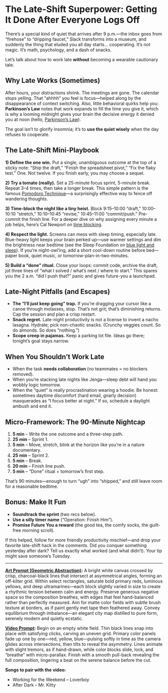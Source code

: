 # The Late-Shift Superpower: Getting It Done After Everyone Logs Off

There’s a special kind of quiet that arrives after 9 p.m.—the inbox goes from “firehose” to “dripping faucet,” Slack transforms into a museum, and suddenly the thing that eluded you all day starts… cooperating. It’s not magic. It’s math, psychology, and a dash of snacks.

Let’s talk about how to work late **without** becoming a wearable cautionary tale.

## Why Late Works (Sometimes)

After hours, your distractions shrink. The meetings are gone. The calendar stops yelling. That “ahhhh” you feel is focus—helped along by the disappearance of context switching. Also, little behavioral quirks help you: **Parkinson’s Law** notes that work expands to fill the time you give it, which is why a looming midnight gives your brain the decisive energy it denied you at noon (hello, [Parkinson’s Law](https://en.wikipedia.org/wiki/Parkinson%27s_law)).

The goal isn’t to glorify insomnia; it’s to **use the quiet wisely** when the day refuses to cooperate.

## The Late-Shift Mini-Playbook

**1) Define the one win.**
Put a single, unambiguous outcome at the top of a sticky note: “Ship the draft,” “Finish the spreadsheet pivot,” “Fix the flaky test.” One. Not twelve. If you finish early, you may choose a sequel.

**2) Try a tomato (really).**
Set a 25-minute focus sprint, 5-minute break. Repeat 3–4 times, then take a longer break. This simple pattern is the famous [Pomodoro Technique](https://en.wikipedia.org/wiki/Pomodoro_Technique)—a surprisingly effective way to fence off wandering thoughts.

**3) Time-block the night like a tiny heist.**
Block 9:15–10:00 “draft,” 10:00–10:10 “stretch,” 10:10–10:45 “revise,” 10:45–11:00 “commit/push.” Pre-commit the finish line. For a deeper dive on why assigning every minute a job helps, here’s Cal Newport on [time blocking](https://calnewport.com/the-time-blocking-revolution-begins/).

**4) Respect the light.**
Screens can mess with sleep timing, especially late. Blue-heavy light keeps your brain perked up—use warmer settings and dim the brightness near bedtime (see the Sleep Foundation on [blue light and sleep](https://www.sleepfoundation.org/bedroom-environment/blue-light)). If you’re night-owl’ing, add a short cool-down routine before bed—paper book, quiet music, or tomorrow-plan-in-two-minutes.

**5) Build a “done” ritual.**
Close your loops: commit code, archive the draft, jot three lines of “what I solved / what’s next / where to start.” This spares you the 2 a.m. “did I push that?” panic and gives future-you a launchpad.

## Late-Night Pitfalls (and Escapes)

* **The “I’ll just keep going” trap.** If you’re dragging your cursor like a canoe through molasses, stop. That’s not grit; that’s diminishing returns. Cap the session and plan a crisp restart.
* **Snack regret.** Late-night productivity is not a license to invent a nacho lasagna. Hydrate; pick non-chaotic snacks. (Crunchy veggies count. So do almonds. So does “nothing.”)
* **Scope creep in pajamas.** Keep a parking lot file. Ideas go there; tonight’s goal stays narrow.

## When You Shouldn’t Work Late

* When the task **needs collaboration** (no teammates = no blockers removed).
* When you’re stacking late nights like Jenga—sleep debt will hand you wobbly logic tomorrow.
* When the “quiet” is really procrastination wearing a hoodie. Be honest: sometimes daytime discomfort (hard email, gnarly decision) masquerades as “I focus better at night.” If so, schedule a daylight ambush and end it.

## Micro-Framework: The 90-Minute Nightcap

1. **5 min** – Write the one outcome and a three-step path.
2. **25 min** – Sprint 1.
3. **5 min** – Move, stretch, blink at the horizon like you’re in a nature documentary.
4. **25 min** – Sprint 2.
5. **5 min** – Break.
6. **20 min** – Finish line push.
7. **5 min** – “Done” ritual + tomorrow’s first step.

That’s 90 minutes—enough to turn “ugh” into “shipped,” and still leave room for a reasonable bedtime.

## Bonus: Make It Fun

* **Soundtrack the sprint** (two recs below).
* **Use a silly timer name** (“Operation: Finish Him”).
* **Promise Future You a reward** (the good tea, the comfy socks, the guilt-free morning scroll).

If this helped, follow for more friendly productivity mischief—and drop your favorite late-shift hack in the comments. Did you conquer something yesterday after dark? Tell us exactly what worked (and what didn’t). Your tip might save someone’s Tuesday.

---

**[Art Prompt (Geometric Abstraction)](https://lumaiere.com/?gallery=geometric):**
A bright white canvas crossed by crisp, charcoal-black lines that intersect at asymmetrical angles, forming an off-kilter grid. Within select rectangles, saturate bold primary reds, luminous yellows, and deep ultramarines—each block slightly varied in size to create a rhythmic tension between calm and energy. Preserve generous negative space so the composition breathes, with edges that feel hand-balanced rather than perfectly measured. Aim for matte color fields with subtle brush texture at borders, as if paint gently met tape then feathered away. Convey equilibrium through imbalance—an elegant city map distilled to pure form, serenely modern and quietly ecstatic.

**[Video Prompt](https://www.tiktok.com/@davelumai/video/7562002599562546462):**
Begin on an empty white field. Thin black lines snap into place with satisfying clicks, carving an uneven grid. Primary color panels fade up one by one—red, yellow, blue—pulsing softly in time as the camera glides across intersections, then tilts to reveal the asymmetry. Lines animate with slight tremors, as if hand-drawn, while color blocks slide, lock, and “breathe” with micro-parallax. Finish with a smooth pull-back revealing the full composition, lingering a beat on the serene balance before the cut.

**Songs to pair with the video:**

* Working for the Weekend – Loverboy
* After Dark – Mr. Kitty
